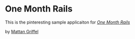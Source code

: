 # One Month Rails

This is the pinteresting sample applicaiton for
[*One Month Rails*](http://onemonthrails.com)

by [Mattan Griffel](http://mattangriffel.com)